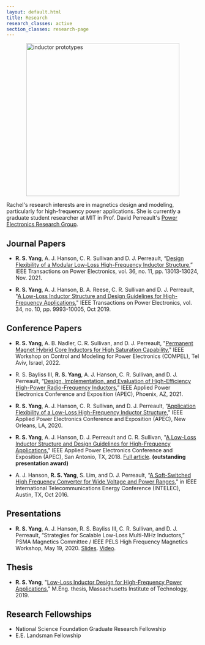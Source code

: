 ```yaml
---
layout: default.html
title: Research
research_classes: active
section_classes: research-page
---
```


<img src="/assets/images/research/MP_prototypes.jpg" style="display: block; margin: auto;" width="400" alt="inductor prototypes">

Rachel's research interests are in magnetics design and modeling, particularly for high-frequency power applications. She is currently a graduate student researcher at MIT in Prof. David Perreault's [Power Electronics Research Group](https://www.rle.mit.edu/per/).


## Journal Papers

- **R. S. Yang**, A. J. Hanson, C. R. Sullivan and D. J. Perreault, “[Design Flexibility of a Modular Low-Loss High-Frequency Inductor Structure](https://ieeexplore.ieee.org/document/9420302),” IEEE Transactions on Power Electronics, vol. 36, no. 11, pp. 13013-13024, Nov. 2021.

- **R. S. Yang**, A. J. Hanson, B. A. Reese, C. R. Sullivan and D. J. Perreault, "[A Low-Loss Inductor Structure and Design Guidelines for High-Frequency Applications](https://ieeexplore.ieee.org/document/8610126/)," IEEE Transactions on Power Electronics, vol. 34, no. 10, pp. 9993-10005, Oct 2019.

## Conference Papers

- **R. S. Yang**, A. B. Nadler, C. R. Sullivan, and D. J. Perreault, "[Permanent Magnet Hybrid Core Inductors
for High Saturation Capability](https://ieeexplore.ieee.org/document/9830021)," IEEE Workshop on Control and Modeling for Power Electronics (COMPEL), Tel Aviv, Israel, 2022.

- R. S. Bayliss III, **R. S. Yang**, A. J. Hanson, C. R. Sullivan, and D. J. Perreault, “[Design, Implementation, and Evaluation of High-Efficiency High-Power Radio-Frequency Inductors](https://ieeexplore.ieee.org/document/9487301),” IEEE Applied Power Electronics Conference and Exposition (APEC), Phoenix, AZ, 2021.

- **R. S. Yang**, A. J. Hanson, C. R. Sullivan, and D. J. Perreault, “[Application Flexibility of a Low-Loss High-Frequency Inductor Structure](https://ieeexplore.ieee.org/document/9124502),” IEEE Applied Power Electronics Conference and Exposition (APEC), New Orleans, LA, 2020.

- **R. S. Yang**, A. J. Hanson, D. J. Perreault and C. R. Sullivan, "[A Low-Loss Inductor Structure and Design Guidelines for High-Frequency Applications](https://ieeexplore.ieee.org/document/8341070/)," IEEE Applied Power Electronics Conference and Exposition (APEC), San Antonio, TX, 2018. [Full article](https://dspace.mit.edu/bitstream/handle/1721.1/123505/Yang%20APEC18%20HF%20Inductor%20final.pdf?sequence=2&isAllowed=y). **(outstanding presentation award)**

- A. J. Hanson, **R. S. Yang**, S. Lim, and D. J. Perreault, “[A Soft-Switched High Frequency Converter for Wide Voltage and Power Ranges](https://ieeexplore.ieee.org/document/7749103/),” in IEEE International Telecommunications Energy Conference (INTELEC), Austin, TX, Oct 2016.


## Presentations

- **R. S. Yang**, A. J. Hanson, R. S. Bayliss III, C. R. Sullivan, and D. J. Perreault, “Strategies for Scalable Low-Loss Multi-MHz Inductors,” PSMA Magnetics Committee / IEEE PELS High Frequency Magnetics Workshop, May 19, 2020. [Slides](https://www.psma.com/sites/default/files/uploads/files/Strategies%20for%20Scalable%20Low-Loss%20Multi-MHz%20Inductors%20Yang%2C%20MIT.pdf). [Video](https://www.psma.com/technical-forums/magnetics/presentations).


## Thesis

- **R. S. Yang**, "[Low-Loss Inductor Design for High-Frequency Power Applications](https://dspace.mit.edu/bitstream/handle/1721.1/123006/1127567059-MIT.pdf?sequence=1&isAllowed=y)," M.Eng. thesis, Massachusetts Institute of Technology, 2019.


## Research Fellowships

- National Science Foundation Graduate Research Fellowship
- E.E. Landsman Fellowship
